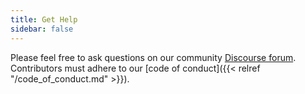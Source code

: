 ```yaml
---
title: Get Help
sidebar: false
---
```


Please feel free to ask questions on our community [Discourse forum](https://discuss.scientific-python.org/).
Contributors must adhere to our [code of conduct]({{< relref "/code_of_conduct.md" >}}).
